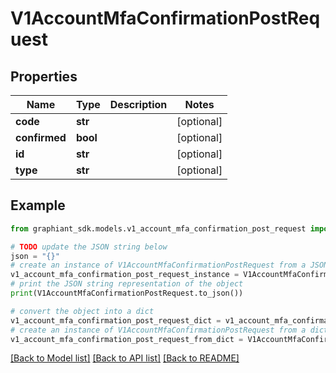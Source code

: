 # V1AccountMfaConfirmationPostRequest


## Properties

Name | Type | Description | Notes
------------ | ------------- | ------------- | -------------
**code** | **str** |  | [optional] 
**confirmed** | **bool** |  | [optional] 
**id** | **str** |  | [optional] 
**type** | **str** |  | [optional] 

## Example

```python
from graphiant_sdk.models.v1_account_mfa_confirmation_post_request import V1AccountMfaConfirmationPostRequest

# TODO update the JSON string below
json = "{}"
# create an instance of V1AccountMfaConfirmationPostRequest from a JSON string
v1_account_mfa_confirmation_post_request_instance = V1AccountMfaConfirmationPostRequest.from_json(json)
# print the JSON string representation of the object
print(V1AccountMfaConfirmationPostRequest.to_json())

# convert the object into a dict
v1_account_mfa_confirmation_post_request_dict = v1_account_mfa_confirmation_post_request_instance.to_dict()
# create an instance of V1AccountMfaConfirmationPostRequest from a dict
v1_account_mfa_confirmation_post_request_from_dict = V1AccountMfaConfirmationPostRequest.from_dict(v1_account_mfa_confirmation_post_request_dict)
```
[[Back to Model list]](../README.md#documentation-for-models) [[Back to API list]](../README.md#documentation-for-api-endpoints) [[Back to README]](../README.md)


